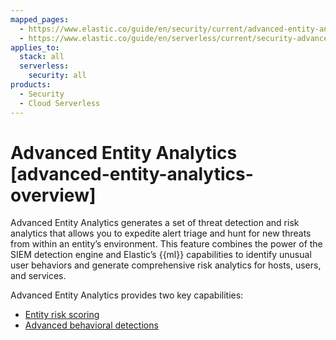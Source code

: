 ```yaml
---
mapped_pages:
  - https://www.elastic.co/guide/en/security/current/advanced-entity-analytics-overview.html
  - https://www.elastic.co/guide/en/serverless/current/security-advanced-entity-analytics.html
applies_to:
  stack: all
  serverless:
    security: all
products:
  - Security
  - Cloud Serverless
---
```


# Advanced Entity Analytics [advanced-entity-analytics-overview]

Advanced Entity Analytics generates a set of threat detection and risk analytics that allows you to expedite alert triage and hunt for new threats from within an entity’s environment. This feature combines the power of the SIEM detection engine and Elastic’s {{ml}} capabilities to identify unusual user behaviors and generate comprehensive risk analytics for hosts, users, and services.

Advanced Entity Analytics provides two key capabilities:

* [Entity risk scoring](advanced-entity-analytics/entity-risk-scoring.md)
* [Advanced behavioral detections](advanced-entity-analytics/advanced-behavioral-detections.md)
